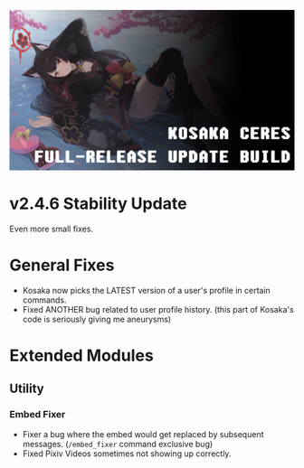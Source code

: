 ![](https://github.com/Ascellayn/Kosaka_Issues/blob/main/Ressources/Release_Changelog.png?raw=true)

# v2.4.6 Stability Update
Even more small fixes.  

# General Fixes
- Kosaka now picks the LATEST version of a user's profile in certain commands.
- Fixed ANOTHER bug related to user profile history. (this part of Kosaka's code is seriously giving me aneurysms)

# Extended Modules
## Utility
### Embed Fixer
- Fixer a bug where the embed would get replaced by subsequent messages. (`/embed_fixer` command exclusive bug)
- Fixed Pixiv Videos sometimes not showing up correctly.
